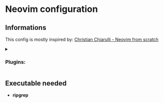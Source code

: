 # Neovim configuration

## Informations

This config is mostly inspired by: [Christian Chiarulli - Neovim from scratch](https://github.com/LunarVim/Neovim-from-scratch)

<details>
  <summary><h3>Plugins:</h3></summary>
    (Plugin manager: [Packer](https://github.com/wbthomason/packer.nvim))
    - [popup.nvim]()
    - [plenary.nvim]()
    - [nvim-web-devicons]()
    - [nvim-tree]()
    - [lunarvim/colorschemes]()
    - [vim-colors-plain]()
    - [nvim-cmp]()
    - [cmp-buffer]()
    - [cmp-path]()
    - [cmp-cmdline]()
    - [cmp_luasnip]()
    - [cmp-nvim-lsp]()
    - [cmp-nvim-lua]()
    - [bufferline.nvim]()
    - [vim-bbye]()
    - [nvim-lspconfig]()
    - [nvim-lsp-installer]()
    - [LuaSnip]()
    - [friendly-snippets]()
    - [telescope.nvim]()
    - [nvim-treesitter]()
</details>

## Executable needed
  - **ripgrep**
